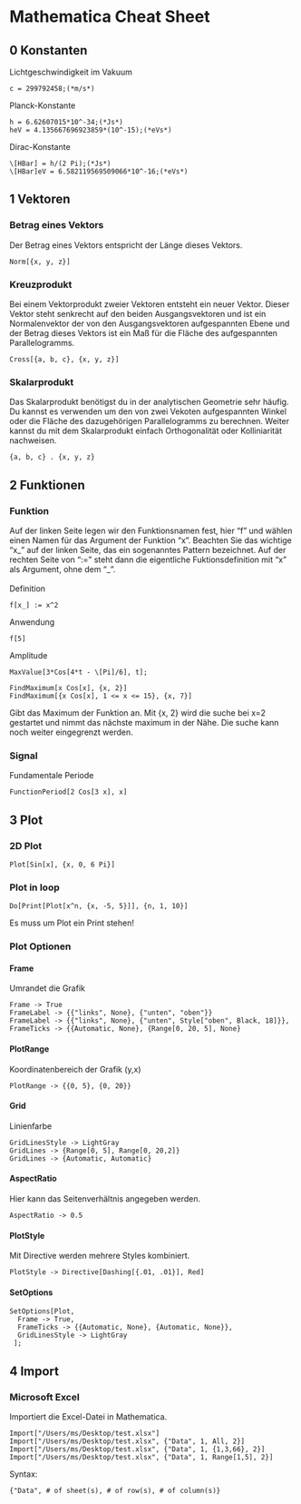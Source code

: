 # Mathematica Cheat Sheet
   ## 0 Konstanten ##
   Lichtgeschwindigkeit im Vakuum
   ```
   c = 299792458;(*m/s*)
   ```
   Planck-Konstante
   ```
   h = 6.62607015*10^-34;(*Js*)
   heV = 4.135667696923859*(10^-15);(*eVs*)
   ```
   Dirac-Konstante
   ```
   \[HBar] = h/(2 Pi);(*Js*)
   \[HBar]eV = 6.582119569509066*10^-16;(*eVs*)
   ```
   ## 1 Vektoren ##
   ### Betrag eines Vektors
   Der Betrag eines Vektors entspricht der Länge dieses Vektors.
   ```
   Norm[{x, y, z}]
   ```
   ### Kreuzprodukt
   Bei einem Vektorprodukt zweier Vektoren entsteht ein neuer Vektor. Dieser Vektor steht senkrecht auf den beiden Ausgangsvektoren und ist ein Normalenvektor der von den Ausgangsvektoren aufgespannten Ebene und der Betrag dieses Vektors ist ein Maß für die Fläche des aufgespannten Parallelogramms.
   ```
   Cross[{a, b, c}, {x, y, z}]
   ```
   
   ### Skalarprodukt
   Das Skalarprodukt benötigst du in der analytischen Geometrie sehr häufig. Du kannst es verwenden um den von zwei Vekoten aufgespannten Winkel oder die Fläche des dazugehörigen Parallelogramms zu berechnen. Weiter kannst du mit dem Skalarprodukt einfach Orthogonalität oder Kolliniarität nachweisen.
   ```
   {a, b, c} . {x, y, z}
   ```
   
   ## 2 Funktionen ##
   ### Funktion ###
   Auf der linken Seite legen wir den Funktionsnamen fest, hier “f” und wählen einen Namen für das
Argument der Funktion “x”. Beachten Sie das wichtige “x_” auf der linken Seite, das ein sogenanntes
Pattern bezeichnet. Auf der rechten Seite von “:=” steht dann die eigentliche Fuktionsdefinition mit “x” als Argument, ohne dem “_”.<br><br>
   Definition
   ```
   f[x_] := x^2
   ```
   Anwendung
   ```
   f[5]
   ```
   Amplitude
   ```
   MaxValue[3*Cos[4*t - \[Pi]/6], t];
   
   FindMaximum[x Cos[x], {x, 2}]
   FindMaximum[{x Cos[x], 1 <= x <= 15}, {x, 7}]
   ```
   Gibt das Maximum der Funktion an. Mit {x, 2} wird die suche bei x=2 gestartet und nimmt das nächste maximum in der Nähe. Die suche kann noch weiter eingegrenzt werden. 
   ### Signal ###
   Fundamentale Periode
   ```
   FunctionPeriod[2 Cos[3 x], x]
   ```
   
   
   ## 3 Plot ##
   
   ### 2D Plot ###
   
   ```
   Plot[Sin[x], {x, 0, 6 Pi}]
   ```
   ### Plot in loop ###
   ```
   Do[Print[Plot[x^n, {x, -5, 5}]], {n, 1, 10}]
   ```
   Es muss um Plot ein Print stehen!
   
   ### Plot Optionen ###
   
   #### Frame ####
   Umrandet die Grafik
   ```
   Frame -> True
   FrameLabel -> {{"links", None}, {"unten", "oben"}}
   FrameLabel -> {{"links", None}, {"unten", Style["oben", Black, 18]}},
   FrameTicks -> {{Automatic, None}, {Range[0, 20, 5], None}
   ```
   
   #### PlotRange ####
   Koordinatenbereich der Grafik (y,x)
   ```
   PlotRange -> {{0, 5}, {0, 20}}
   ```

   #### Grid ####
   Linienfarbe
   ```   
   GridLinesStyle -> LightGray
   GridLines -> {Range[0, 5], Range[0, 20,2]}
   GridLines -> {Automatic, Automatic}
   ```
   
   #### AspectRatio ####
   Hier kann das Seitenverhältnis angegeben werden. 
   ``` 
   AspectRatio -> 0.5
   ``` 
   #### PlotStyle ####
   Mit Directive werden mehrere Styles kombiniert.
   ```
   PlotStyle -> Directive[Dashing[{.01, .01}], Red]
   ```
   
   #### SetOptions ####
   ```
   SetOptions[Plot,
     Frame -> True,
     FrameTicks -> {{Automatic, None}, {Automatic, None}},
     GridLinesStyle -> LightGray
    ];
   ```
   
   ## 4 Import ##
   
   ### Microsoft Excel ###
   Importiert die Excel-Datei in Mathematica.

   ```
   Import["/Users/ms/Desktop/test.xlsx"]
   Import["/Users/ms/Desktop/test.xlsx", {"Data", 1, All, 2}]
   Import["/Users/ms/Desktop/test.xlsx", {"Data", 1, {1,3,66}, 2}]
   Import["/Users/ms/Desktop/test.xlsx", {"Data", 1, Range[1,5], 2}]
   ```
   Syntax:
   ```
   {"Data", # of sheet(s), # of row(s), # of column(s)}
   ```
   
   
  
